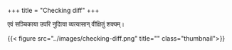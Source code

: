 +++
title = "Checking diff"
+++

एवं सञ्चिकाया उपरि नुदित्वा व्यत्यासान् वीक्षितुं शक्यम्।

{{< figure src="../images/checking-diff.png" title="" class="thumbnail">}}